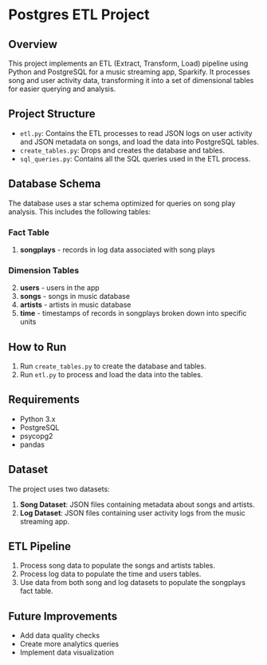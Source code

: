 # Postgres ETL Project

## Overview
This project implements an ETL (Extract, Transform, Load) pipeline using Python and PostgreSQL for a music streaming app, Sparkify. It processes song and user activity data, transforming it into a set of dimensional tables for easier querying and analysis.

## Project Structure
- `etl.py`: Contains the ETL processes to read JSON logs on user activity and JSON metadata on songs, and load the data into PostgreSQL tables.
- `create_tables.py`: Drops and creates the database and tables.
- `sql_queries.py`: Contains all the SQL queries used in the ETL process.

## Database Schema
The database uses a star schema optimized for queries on song play analysis. This includes the following tables:

### Fact Table
1. **songplays** - records in log data associated with song plays

### Dimension Tables
2. **users** - users in the app
3. **songs** - songs in music database
4. **artists** - artists in music database
5. **time** - timestamps of records in songplays broken down into specific units

## How to Run
1. Run `create_tables.py` to create the database and tables.
2. Run `etl.py` to process and load the data into the tables.

## Requirements
- Python 3.x
- PostgreSQL
- psycopg2
- pandas

## Dataset
The project uses two datasets:
1. **Song Dataset**: JSON files containing metadata about songs and artists.
2. **Log Dataset**: JSON files containing user activity logs from the music streaming app.

## ETL Pipeline
1. Process song data to populate the songs and artists tables.
2. Process log data to populate the time and users tables.
3. Use data from both song and log datasets to populate the songplays fact table.

## Future Improvements
- Add data quality checks
- Create more analytics queries
- Implement data visualization